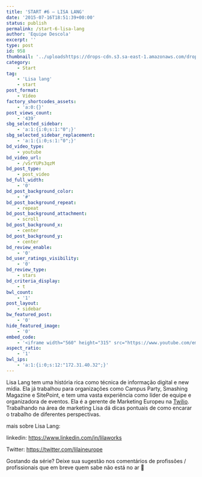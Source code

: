 ```yaml
---
title: 'START #6 – LISA LANG'
date: '2015-07-16T18:51:39+00:00'
status: publish
permalink: /start-6-lisa-lang
author: 'Equipe Descola'
excerpt: ''
type: post
id: 958
thumbnail: '../uploadshttps://drops-cdn.s3.sa-east-1.amazonaws.com/drops-new/wp-content/uploads/2015/07/16185139/lisa-150x150.png'
category:
    - Start
tag:
    - 'Lisa lang'
    - start
post_format:
    - Vídeo
factory_shortcodes_assets:
    - 'a:0:{}'
post_views_count:
    - '439'
sbg_selected_sidebar:
    - 'a:1:{i:0;s:1:"0";}'
sbg_selected_sidebar_replacement:
    - 'a:1:{i:0;s:1:"0";}'
bd_video_type:
    - youtube
bd_video_url:
    - /vSrYUPs3qzM
bd_post_type:
    - post_video
bd_full_width:
    - '0'
bd_post_background_color:
    - '#'
bd_post_background_repeat:
    - repeat
bd_post_background_attachment:
    - scroll
bd_post_background_x:
    - center
bd_post_background_y:
    - center
bd_review_enable:
    - '0'
bd_user_ratings_visibility:
    - '0'
bd_review_type:
    - stars
bd_criteria_display:
    - t
bwl_count:
    - '1'
post_layout:
    - sidebar
bw_featured_post:
    - '0'
hide_featured_image:
    - '0'
embed_code:
    - '<iframe width="560" height="315" src="https://www.youtube.com/embed/vSrYUPs3qzM" frameborder="0" allowfullscreen></iframe>'
aspect_ratio:
    - '1'
bwl_ips:
    - 'a:1:{i:0;s:12:"172.31.40.32";}'
---
```

Lisa Lang tem uma história rica como técnica de informação digital e new mídia. Ela já trabalhou para organizações como Campus Party, Smashing Magazine e SitePoint, e tem uma vasta experiência como líder de equipe e organizadora de eventos. Ela é a gerente de Marketing Europeu na [Twilio](https://www.twilio.com/). Trabalhando na área de marketing Lisa dá dicas pontuais de como encarar o trabalho de diferentes perspectivas.

mais sobre Lisa Lang:

linkedin: <https://www.linkedin.com/in/lilaworks>

Twitter: <https://twitter.com/lilaineurope>

Gostando da série? Deixe sua sugestão nos comentários de profissões / profissionais que em breve quem sabe não está no ar 🙂